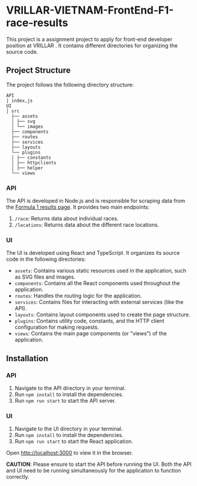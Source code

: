 # VRILLAR-VIETNAM-FrontEnd-F1-race-results

This project is a assignment project to apply for front-end developer position at VRILLAR . It contains different directories for organizing the source code.

## Project Structure

The project follows the following directory structure:

```
API
│ index,js
UI
│ src
  ├── assets
  │ ├── svg
  │ └── images
  ├── components
  ├── routes
  ├── services
  ├── layouts
  └── plugins
  │ ├── constants
  │ ├── httpclients
  │ ├── helper
  └── views
```

### API

The API is developed in Node.js and is responsible for scraping data from the [Formula 1 results page](https://www.formula1.com/en/results.html/2023/races.html). It provides two main endpoints:

1. `/race`: Returns data about individual races.
2. `/locations`: Returns data about the different race locations.

### UI

The UI is developed using React and TypeScript. It organizes its source code in the following directories:

- `assets`: Contains various static resources used in the application, such as SVG files and images.
- `components`: Contains all the React components used throughout the application.
- `routes`: Handles the routing logic for the application.
- `services`: Contains files for interacting with external services (like the API).
- `layouts`: Contains layout components used to create the page structure.
- `plugins`: Contains utility code, constants, and the HTTP client configuration for making requests.
- `views`: Contains the main page components (or "views") of the application.

## Installation

### API

1. Navigate to the API directory in your terminal.
2. Run `npm install` to install the dependencies.
3. Run `npm run start` to start the API server.

### UI

1. Navigate to the UI directory in your terminal.
2. Run `npm install` to install the dependencies.
3. Run `npm run start` to start the React application.

Open [http://localhost:3000](http://localhost:3000) to view it in the browser.

**CAUTION**: Please ensure to start the API before running the UI. Both the API and UI need to be running simultaneously for the application to function correctly.
